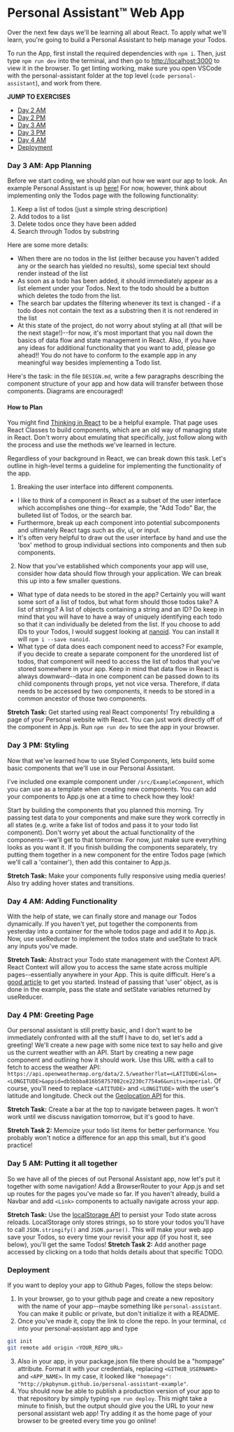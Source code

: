 # Personal Assistant™ Web App

Over the next few days we'll be learning all about React. To apply what we'll learn, you're going to build a Personal Assistant to help manage your Todos.

To run the App, first install the required dependencies with `npm i`. Then, just type `npm run dev` into the terminal, and then go to [http://localhost:3000](http://localhost:3000) to view it in the browser. To get linting working, make sure you open VSCode with the personal-assistant folder at the top level (`code personal-assistant`), and work from there.

**JUMP TO EXERCISES**
- [Day 2 AM](#day-2-am-app-planning)
- [Day 2 PM](#day-2-pm-styling)
- [Day 3 AM](#day-3-am-adding-functionality)
- [Day 3 PM](#day-3-pm-greeting-page)
- [Day 4 AM](#day-4-am-putting-it-together)
- [Deployment](#deployment)

### Day 3 AM: App Planning

Before we start coding, we should plan out how we want our app to look. An example Personal Assistant is up [here!](https://pkpbynum.github.io/personal-assistant-example/) For now, however, think about implementing only the Todos page with the following functionality:

1. Keep a list of todos (just a simple string description)
2. Add todos to a list
3. Delete todos once they have been added
4. Search through Todos by substring

Here are some more details:
- When there are no todos in the list (either because you haven't added any or the search has yielded no results), some special text should render instead of the list
- As soon as a todo has been added, it should immediately appear as a list element under your Todos. Next to the todo should be a button which deletes the todo from the list.
- The search bar updates the filtering whenever its text is changed - if a todo does not contain the text as a substring then it is not rendered in the list
- At this state of the project, do not worry about styling at all (that will be the next stage!)--for now, it's most important that you nail down the basics of data flow and state management in React. Also, if you have any ideas for additional functionality that you want to add, please go ahead!! You do not have to conform to the example app in any meaningful way besides implementing a Todo list.

Here's the task: in the file `DESIGN.md`, write a few paragraphs describing the component structure of your app and how data will transfer between those components. Diagrams are encouraged!

#### How to Plan

You might find [Thinking in React](https://reactjs.org/docs/thinking-in-react.html) to be a helpful example. That page uses React Classes to build components, which are an old way of managing state in React. Don't worry about emulating that specifically, just follow along with the process and use the methods we've learned in lecture.

Regardless of your background in React, we can break down this task. Let's outline in high-level terms a guideline for implementing the functionality of the app.

1. Breaking the user interface into different components.

- I like to think of a component in React as a subset of the user interface which accomplishes one thing--for example, the "Add Todo" Bar, the bulleted list of Todos, or the search bar.
- Furthermore, break up each component into potential subcomponents and ultimately React tags such as div, ul, or input.
- It's often very helpful to draw out the user interface by hand and use the 'box' method to group individual sections into components and then sub components.

2. Now that you've established which components your app will use, consider how data should flow through your application. We can break this up into a few smaller questions.

- What type of data needs to be stored in the app? Certainly you will want some sort of a list of todos, but what form should those todos take? A list of strings? A list of objects containing a string and an ID? Do keep in mind that you will have to have a way of uniquely identifying each todo so that it can individually be deleted from the list. If you choose to add IDs to your Todos, I would suggest looking at [nanoid](https://www.npmjs.com/package/nanoid). You can install it will `npm i --save nanoid`.
- What type of data does each component need to access? For example, if you decide to create a separate component for the unordered list of todos, that component will need to access the list of todos that you've stored somewhere in your app. Keep in mind that data flow in React is always downward--data in one component can be passed down to its child components through props, yet not vice versa. Therefore, if data needs to be accessed by two components, it needs to be stored in a common ancestor of those two components.

**Stretch Task:** Get started using real React components! Try rebuilding a page of your Personal website with React. You can just work directly off of the component in App.js. Run `npm run dev` to see the app in your browser.

### Day 3 PM: Styling

Now that we've learned how to use Styled Components, lets build some basic components that we'll use in our Personal Assistant.

I've included one example component under `/src/ExampleComponent`, which you can use as a template when creating new components. You can add your components to App.js one at a time to check how they look!

Start by building the components that you planned this morning. Try passing test data to your components and make sure they work correctly in all states (e.g. write a fake list of todos and pass it to your todo list component). Don't worry yet about the actual functionality of the components--we'll get to that tomorrow. For now, just make sure everything looks as you want it. If you finish building the components separately, try putting them together in a new component for the entire Todos page (which we'll call a 'container'), then add this container to App.js.

**Stretch Task:** Make your components fully responsive using media queries! Also try adding hover states and transitions.

### Day 4 AM: Adding Functionality

With the help of state, we can finally store and manage our Todos dynamically. If you haven't yet, put together the components from yesterday into a container for the whole todos page and add it to App.js. Now, use useReducer to implement the todos state and useState to track any inputs you've made.

**Stretch Task:** Abstract your Todo state management with the Context API. React Context will allow you to access the same state across multiple pages--essentially anywhere in your App. This is quite difficult. Here's a [good article](https://www.taniarascia.com/using-context-api-in-react/) to get you started. Instead of passing that 'user' object, as is done in the example, pass the state and setState variables returned by useReducer.

### Day 4 PM: Greeting Page

Our personal assistant is still pretty basic, and I don't want to be immediately confronted with all the stuff I have to do, set let's add a greeting! We'll create a new page with some nice text to say hello and give us the current weather with an API. Start by creating a new page component and outlining how it should work. Use this URL with a call to fetch to access the weather API: `https://api.openweathermap.org/data/2.5/weather?lat=<LATITUDE>&lon=<LONGITUDE>&appid=db5bbba816b58757082ce2230c7754a6&units=imperial`. Of course, you'll need to replace `<LATITUDE>` and `<LONGITUDE>` with the user's latitude and longitude. Check out the [Geolocation API](https://developer.mozilla.org/en-US/docs/Web/API/Geolocation_API/Using_the_Geolocation_API#Getting_the_current_position) for this.

**Stretch Task:** Create a bar at the top to navigate between pages. It won't work until we discuss navigation tomorrow, but it's good to have.

**Stretch Task 2:** Memoize your todo list items for better performance. You probably won't notice a difference for an app this small, but it's good practice!

### Day 5 AM: Putting it all together

So we have all of the pieces of out Personal Assistant app, now let's put it together with some navigation! Add a BrowserRouter to your App.js and set up routes for the pages you've made so far. If you haven't already, build a Navbar and add `<Link>` components to actually navigate across your app.


**Stretch Task:** Use the [localStorage API](https://developer.mozilla.org/en-US/docs/Web/API/Window/localStorage) to persist your Todo state across reloads. LocalStorage only stores strings, so to store your todos you'll have to call `JSON.stringify()` and `JSON.parse()`. This will make your web app save your Todos, so every time your revisit your app (if you host it, see below), you'll get the same Todos!
**Stretch Task 2:** Add another page accessed by clicking on a todo that holds details about that specific TODO.


### Deployment

If you want to deploy your app to Github Pages, follow the steps below:
1. In your browser, go to your github page and create a new repository with the name of your app--maybe something like `personal-assistant`. You can make it public or private, but don't initialize it with a README.
2. Once you've made it, copy the link to clone the repo. In your terminal, `cd` into your personal-assistant app and type
```sh
git init
git remote add origin <YOUR_REPO_URL>
```
3. Also in your app, in your package.json file there should be a "hompage" attribute. Format it with your credentials, replacing `<GITHUB_USERNAME>` and `<APP_NAME>`. In my case, it looked like `"homepage": "http://pkpbynum.github.io/personal-assistant-example"`.
4. You should now be able to publish a production version of your app to that repository by simply typing `npm run deploy`. This might take a minute to finish, but the output should give you the URL to your new personal assistant web app! Try adding it as the home page of your browser to be greeted every time you go online!